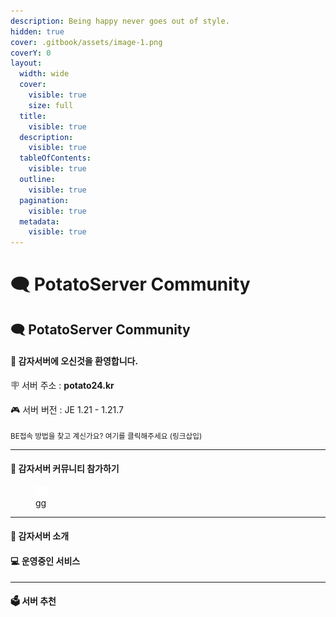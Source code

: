 ```yaml
---
description: Being happy never goes out of style.
hidden: true
cover: .gitbook/assets/image-1.png
coverY: 0
layout:
  width: wide
  cover:
    visible: true
    size: full
  title:
    visible: true
  description:
    visible: true
  tableOfContents:
    visible: true
  outline:
    visible: true
  pagination:
    visible: true
  metadata:
    visible: true
---
```


# 🗨️ PotatoServer Community

## 🗨️ PotatoServer Community

#### 👋 감자서버에 오신것을 환영합니다.

🪧 서버 주소 : **potato24.kr**

🎮 서버 버전 : JE 1.21 - 1.21.7

<sub>BE접속 방법을 찾고 계신가요? 여기를 클릭해주세요 (링크삽입)</sub>

***

#### 👥 감자서버 커뮤니티 참가하기

<figure><img src=".gitbook/assets/66e278299a53f5bf88615e90_Symbol.svg" alt="" width="20"><figcaption>gg</figcaption></figure>

***

#### 📑 감자서버 소개

#### 💻 운영중인 서비스

***

#### 🗳 서버 추천
